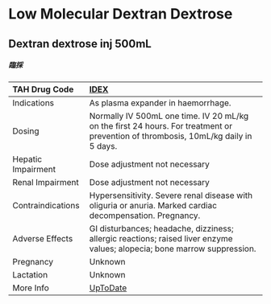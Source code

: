 # Low Molecular Dextran Dextrose

## Dextran dextrose inj 500mL

##### 臨採

| TAH Drug Code      | [IDEX](https://www.tahsda.org.tw/drugs/hissearch.php?drug_code=IDEX)                                                               |
|:-------------------|:-----------------------------------------------------------------------------------------------------------------------------------|
| Indications        | As plasma expander in haemorrhage.                                                                                                 |
| Dosing             | Normally IV 500mL one time. IV 20 mL/kg on the first 24 hours. For treatment or prevention of thrombosis, 10mL/kg daily in 5 days. |
| Hepatic Impairment | Dose adjustment not necessary                                                                                                      |
| Renal Impairment   | Dose adjustment not necessary                                                                                                      |
| Contraindications  | Hypersensitivity. Severe renal disease with oliguria or anuria. Marked cardiac decompensation. Pregnancy.                          |
| Adverse Effects    | GI disturbances; headache, dizziness; allergic reactions; raised liver enzyme values; alopecia; bone marrow suppression.           |
| Pregnancy          | Unknown                                                                                                                            |
| Lactation          | Unknown                                                                                                                            |
| More Info          | [UpToDate](https://www.uptodate.com/contents/low-molecular-dextran-dextrose-drug-information)                                      |

